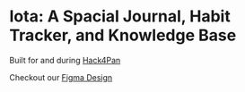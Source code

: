 # Iota: A Spacial Journal, Habit Tracker, and Knowledge Base

Built for and during [Hack4Pan](https://www.hack4pan.com/)

Checkout our [Figma Design](https://www.figma.com/file/Hq2Y9LCyVPkq1Houd9Am3L/iota?node-id=0%3A1)
